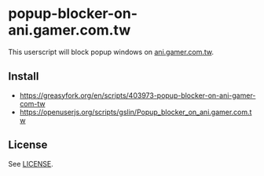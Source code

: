# popup-blocker-on-ani.gamer.com.tw

This userscript will block popup windows on [ani.gamer.com.tw](https://ani.gamer.com.tw/).

## Install

* https://greasyfork.org/en/scripts/403973-popup-blocker-on-ani-gamer-com-tw
* https://openuserjs.org/scripts/gslin/Popup_blocker_on_ani.gamer.com.tw

## License

See [LICENSE](LICENSE).
